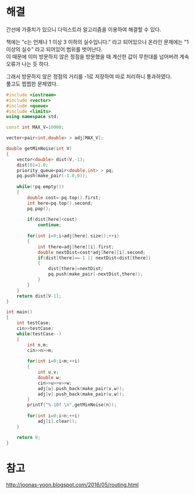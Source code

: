 # 해결 
간선에 가중치가 있으니 다익스트라 알고리즘을 이용하여 해결할 수 있다.  

책에는 "c는 언제나 1 이상 3 이하의 실수입니다." 라고 되어있으나 온라인 문제에는 "1 이상의 실수" 라고 되어있어 범위를 벗어난다.  
이 때문에 이미 방문하지 않은 정점을 방문했을 때 계산한 값이 무한대를 넘어버려 계속 오류가 나는 듯 하다.  

그래서 방문하지 않은 정점의 거리를 -1로 저장하여 따로 처리하니 통과하였다.  
풀고도 찝찝한 문제였다.  
```c++
#include <iostream>
#include <vector>
#include <queue>
#include <limits>
using namespace std;

const int MAX_V=10000;

vector<pair<int,double> > adj[MAX_V];

double getMinNoise(int V)
{
    vector<double> dist(V,-1);
    dist[0]=1.0;
    priority_queue<pair<double,int> > pq;
    pq.push(make_pair(-1.0,0));
    
    while(!pq.empty())
    {
        double cost=-pq.top().first;
        int here=pq.top().second;
        pq.pop();
        
        if(dist[here]<cost)
            continue;
        
        for(int i=0;i<adj[here].size();++i)
        {
            int there=adj[here][i].first;
            double nextDist=cost*adj[here][i].second;
            if(dist[there]==-1 || nextDist<dist[there])
            {
                dist[there]=nextDist;
                pq.push(make_pair(-nextDist,there));
            }
        }
    }
    return dist[V-1];
}

int main()
{
    int testCase;
    cin>>testCase;
    while(testCase--)
    {
        int n,m;
        cin>>n>>m;
        
        for(int i=0;i<m;++i)
        {
            int u,v;
            double w;
            cin>>u>>v>>w;
            adj[u].push_back(make_pair(v,w));
            adj[v].push_back(make_pair(u,w));
        }
        printf("%.10f \n",getMinNoise(n));
        
        for(int i=0;i<n;++i)
            adj[i].clear();
    }

    return 0;
}
```
# 참고 
http://joonas-yoon.blogspot.com/2016/05/routing.html
